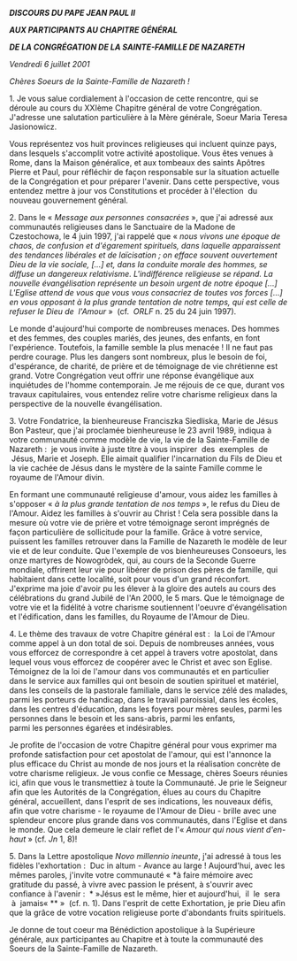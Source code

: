 ***DISCOURS DU PAPE JEAN PAUL II***

***AUX PARTICIPANTS AU CHAPITRE GÉNÉRAL***

***DE LA CONGRÉGATION DE LA SAINTE-FAMILLE DE NAZARETH***

*Vendredi 6 juillet 2001*

*Chères Soeurs de la Sainte-Famille de Nazareth !*

1. Je vous salue cordialement à l'occasion de cette rencontre, qui se déroule au cours du XXIème Chapitre général de votre Congrégation. J'adresse une salutation particulière à la Mère générale, Soeur Maria Teresa Jasionowicz.

Vous représentez vos huit provinces religieuses qui incluent quinze pays, dans lesquels s'accomplit votre activité apostolique. Vous êtes venues à Rome, dans la Maison généralice, et aux tombeaux des saints Apôtres Pierre et Paul, pour réfléchir de façon responsable sur la situation actuelle de la Congrégation et pour préparer l'avenir. Dans cette perspective, vous entendez mettre à jour vos Constitutions et procéder à l'élection  du nouveau gouvernement général.

2. Dans le « *Message aux personnes consacrées* », que j'ai adressé aux communautés religieuses dans le Sanctuaire de la Madone de Czestochowa, le 4 juin 1997, j'ai rappelé que « *nous vivons une époque de chaos, de confusion et d'égarement spirituels, dans laquelle apparaissent des tendances libérales et de laïcisation ; on efface souvent ouvertement Dieu de la vie sociale, [...] et, dans la conduite morale des hommes, se diffuse un dangereux relativisme. L'indifférence religieuse se répand. La nouvelle évangélisation représente un besoin urgent de notre époque [...] L'Eglise attend de vous que vous vous consacriez de toutes vos forces [...] en vous opposant à la plus grande tentation de notre temps, qui est celle de refuser le Dieu de  l'Amour* »  (cf.  *ORLF* n. 25 du 24 juin 1997).

Le monde d'aujourd'hui comporte de nombreuses menaces. Des hommes et des femmes, des couples mariés, des jeunes, des enfants, en font l'expérience. Toutefois, la famille semble la plus menacée ! Il ne faut pas perdre courage. Plus les dangers sont nombreux, plus le besoin de foi, d'espérance, de charité, de prière et de témoignage de vie chrétienne est grand. Votre Congrégation veut offrir une réponse évangélique aux inquiétudes de l'homme contemporain. Je me réjouis de ce que, durant vos travaux capitulaires, vous entendez relire votre charisme religieux dans la perspective de la nouvelle évangélisation.

3. Votre Fondatrice, la bienheureuse Franciszka Siedliska, Marie de Jésus Bon Pasteur, que j'ai proclamée bienheureuse le 23 avril 1989, indiqua à votre communauté comme modèle de vie, la vie de la Sainte-Famille de Nazareth :  je vous invite à juste titre à vous inspirer  des  exemples  de  Jésus, Marie et Joseph. Elle aimait qualifier l'incarnation du Fils de Dieu et la vie cachée de Jésus dans le mystère de la sainte Famille comme le royaume de l'Amour divin.

En formant une communauté religieuse d'amour, vous aidez les familles à s'opposer « *à la plus grande tentation de nos temps* », le refus du Dieu de l'Amour. Aidez les familles à s'ouvrir au Christ ! Cela sera possible dans la mesure où votre vie de prière et votre témoignage seront imprégnés de façon particulière de sollicitude pour la famille. Grâce à votre service, puissent les familles retrouver dans la Famille de Nazareth le modèle de leur vie et de leur conduite. Que l'exemple de vos bienheureuses Consoeurs, les onze martyres de Nowogròdek, qui, au cours de la Seconde Guerre mondiale, offrirent leur vie pour libérer de prison des pères de famille, qui habitaient dans cette localité, soit pour vous d'un grand réconfort. J'exprime ma joie d'avoir pu les élever à la gloire des autels au cours des célébrations du grand Jubilé de l'An 2000, le 5 mars. Que le témoignage de votre vie et la fidélité à votre charisme soutiennent l'oeuvre d'évangélisation et l'édification, dans les familles, du Royaume de l'Amour de Dieu.

4. Le thème des travaux de votre Chapitre général est :  la Loi de l'Amour comme appel à un don total de soi. Depuis de nombreuses années, vous vous efforcez de correspondre à cet appel à travers votre apostolat, dans lequel vous vous efforcez de coopérer avec le Christ et avec son Eglise. Témoignez de la loi de l'amour dans vos communautés et en particulier dans le service aux familles qui ont besoin de soutien spirituel et matériel, dans les conseils de la pastorale familiale, dans le service zélé des malades, parmi les porteurs de handicap, dans le travail paroissial, dans les écoles, dans les centres d'éducation, dans les foyers pour mères seules, parmi les personnes dans le besoin et les sans-abris, parmi les enfants, parmi les personnes égarées et indésirables.

Je profite de l'occasion de votre Chapitre général pour vous exprimer ma profonde satisfaction pour cet apostolat de l'amour, qui est l'annonce la plus efficace du Christ au monde de nos jours et la réalisation concrète de votre charisme religieux. Je vous confie ce Message, chères Soeurs réunies ici, afin que vous le transmettiez à toute la Communauté. Je prie le Seigneur afin que les Autorités de la Congrégation, élues au cours du Chapitre général, accueillent, dans l'esprit de ses indications, les nouveaux défis, afin que votre charisme - le royaume de l'Amour de Dieu - brille avec une splendeur encore plus grande dans vos communautés, dans l'Eglise et dans le monde. Que cela demeure le clair reflet de l'« *Amour qui nous vient d'en-haut* » (cf. *Jn* 1, 8)!

5. Dans la Lettre apostolique *Novo millennio ineunte*, j'ai adressé à tous les fidèles l'exhortation :  Duc in altum - Avance au large ! Aujourd'hui, avec les mêmes paroles, j'invite votre communauté « *à faire mémoire avec gratitude du passé, à vivre avec passion le présent, à s'ouvrir avec confiance à l'avenir :  * »Jésus est le même, hier et aujourd'hui,  il  le  sera  à  jamais« ** »  (cf. n. 1). Dans l'esprit de cette Exhortation, je prie Dieu afin que la grâce de votre vocation religieuse porte d'abondants fruits spirituels.

Je donne de tout coeur ma Bénédiction apostolique à la Supérieure générale, aux participantes au Chapitre et à toute la communauté des Soeurs de la Sainte-Famille de Nazareth.